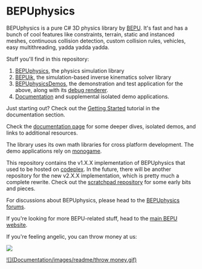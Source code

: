 # BEPUphysics

BEPUphysics is a pure C# 3D physics library by [BEPU](http://bepuphysics.com). It's fast and has a bunch of cool features like constraints, terrain, static and instanced meshes, continuous collision detection, custom collision rules, vehicles, easy multithreading, yadda yadda yadda.

Stuff you'll find in this repository:
1. [BEPUphysics](BEPUphysics), the physics simulation library
2. [BEPUik](BEPUik), the simulation-based inverse kinematics solver library
3. [BEPUphysicsDemos](BEPUphysicsDemos), the demonstration and test application for the above, along with its [debug renderer](BEPUphysicsDrawer).
4. [Documentation](Documentation/Documentation.md) and supplemental isolated demo applications.

Just starting out? Check out the [Getting Started](Documentation/GettingStarted.md) tutorial in the documentation section.

Check the [documentation page](Documentation/Documentation.md) for some deeper dives, isolated demos, and links to additional resources.

The library uses its own math libraries for cross platform development. The demo applications rely on [monogame](http://www.monogame.net/).

This repository contains the v1.X.X implementation of BEPUphysics that used to be hosted on [codeplex](https://bepuphysics.codeplex.com/). In the future, there will be another repository for the new v2.X.X implementation, which is pretty much a complete rewrite. Check out the [scratchpad repository](https://github.com/RossNordby/scratchpad) for some early bits and pieces.

For discussions about BEPUphysics, please head to the [BEPUphysics forums](http://www.bepu-games.com/forum).

If you're looking for more BEPU-related stuff, head to the [main BEPU website](http://bepuphysics.com).

If you're feeling angelic, you can throw money at us:

![](Documentation/images/readme/angelduck.png.gif)

[![](Documentation/images/readme/throw money.gif)](https://www.paypal.com/cgi-bin/webscr?cmd=_donations&business=contact%40bepuentertainment%2ecom&lc=US&item_name=BEPUphysics&no_note=0¤cy_code=USD&bn=PP%2dDonationsBF%3abtn_donate_LG%2egif%3aNonHostedGuest)
